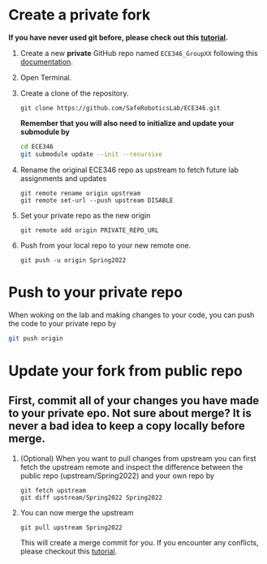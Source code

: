 # Create a private fork

**If you have never used git before, please check out this [tutorial](https://www.atlassian.com/git/tutorials).**

1. Create a new **private** GitHub repo named ```ECE346_GroupXX``` following this [documentation](https://docs.github.com/en/repositories/creating-and-managing-repositories/creating-a-new-repository).

2. Open Terminal.

3. Create a clone of the repository.
    ```
    git clone https://github.com/SafeRoboticsLab/ECE346.git
    ```
    **Remember that you will also need to initialize and update your submodule by**
    ```bash
    cd ECE346
    git submodule update --init --recursive
    ```
4. Rename the original ECE346 repo as upstream to fetch future lab assignments and updates
    ```
    git remote rename origin upstream
    git remote set-url --push upstream DISABLE
    ```
5. Set your private repo as the new origin
    ```
    git remote add origin PRIVATE_REPO_URL
    ```
4. Push from your local repo to your new remote one.
    ```
    git push -u origin Spring2022
    ```
    
# Push to your private repo
When woking on the lab and making changes to your code, you can push the code to your private repo by
```bash
git push origin
```    
# Update your fork from public repo
## First, commit all of your changes you have made to your private epo. Not sure about merge? It is never a bad idea to keep a copy locally before merge.

1. (Optional) When you want to pull changes from upstream you can first fetch the upstream remote and inspect the difference between the public repo (upstream/Spring2022) and your own repo by
    ```
    git fetch upstream
    git diff upstream/Spring2022 Spring2022
    ```
2. You can now merge the upstream 
    ```
    git pull upstream Spring2022 
    ```
    This will create a merge commit for you. If you encounter any conflicts, please checkout this [tutorial](https://www.atlassian.com/git/tutorials/using-branches/merge-conflicts).



